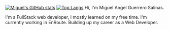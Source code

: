 [![Miguel's GitHub stats](https://github-readme-stats.vercel.app/api?username=mikolertesx)](https://github.com/mikolertesx/github-readme-stats)
[![Top Langs](https://github-readme-stats.vercel.app/api/top-langs/?username=mikolertesx)](https://github.com/mikolertesx/github-readme-stats)
Hi, I'm Miguel Angel Guerrero Salinas.

I'm a FullStack web developer, I mostly learned on my free time.
I'm currently working in EnRoute.
Building up my career as a Web Developer.

